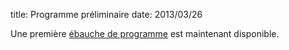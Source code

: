 title: Programme préliminaire
date: 2013/03/26

Une première [ébauche de programme](/fr/programme/) est maintenant disponible.

